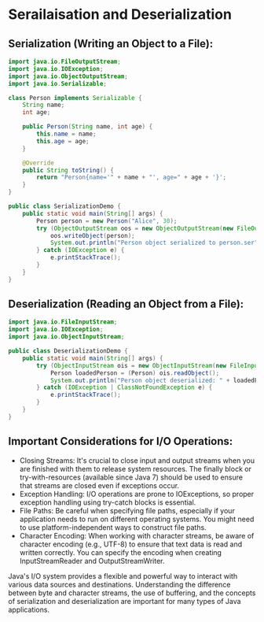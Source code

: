 # Serailaisation and Deserialization

## Serialization (Writing an Object to a File):

```Java
import java.io.FileOutputStream;
import java.io.IOException;
import java.io.ObjectOutputStream;
import java.io.Serializable;

class Person implements Serializable {
    String name;
    int age;

    public Person(String name, int age) {
        this.name = name;
        this.age = age;
    }

    @Override
    public String toString() {
        return "Person{name='" + name + "', age=" + age + '}';
    }
}

public class SerializationDemo {
    public static void main(String[] args) {
        Person person = new Person("Alice", 30);
        try (ObjectOutputStream oos = new ObjectOutputStream(new FileOutputStream("person.ser"))) {
            oos.writeObject(person);
            System.out.println("Person object serialized to person.ser");
        } catch (IOException e) {
            e.printStackTrace();
        }
    }
}
```

## Deserialization (Reading an Object from a File):

```Java
import java.io.FileInputStream;
import java.io.IOException;
import java.io.ObjectInputStream;

public class DeserializationDemo {
    public static void main(String[] args) {
        try (ObjectInputStream ois = new ObjectInputStream(new FileInputStream("person.ser"))) {
            Person loadedPerson = (Person) ois.readObject();
            System.out.println("Person object deserialized: " + loadedPerson);
        } catch (IOException | ClassNotFoundException e) {
            e.printStackTrace();
        }
    }
}
```

## Important Considerations for I/O Operations:

- Closing Streams: It's crucial to close input and output streams when you are finished with them to release system resources. The finally block or try-with-resources (available since Java 7) should be used to ensure that streams are closed even if exceptions occur.
- Exception Handling: I/O operations are prone to IOExceptions, so proper exception handling using try-catch blocks is essential.
- File Paths: Be careful when specifying file paths, especially if your application needs to run on different operating systems. You might need to use platform-independent ways to construct file paths.
- Character Encoding: When working with character streams, be aware of character encoding (e.g., UTF-8) to ensure that text data is read and written correctly. You can specify the encoding when creating InputStreamReader and OutputStreamWriter.<br>

Java's I/O system provides a flexible and powerful way to interact with various data sources and destinations. Understanding the difference between byte and character streams, the use of buffering, and the concepts of serialization and deserialization are important for many types of Java applications.
